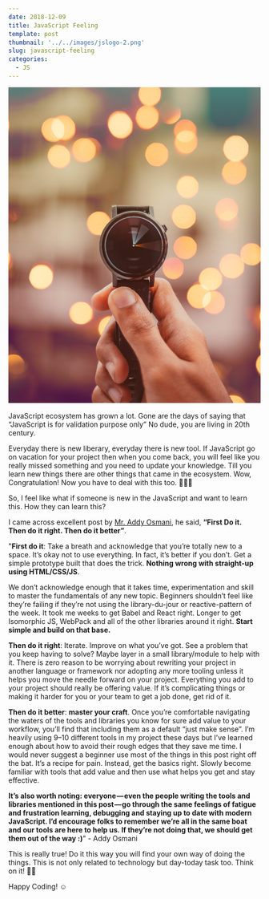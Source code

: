 ```yaml
---
date: 2018-12-09
title: JavaScript Feeling
template: post
thumbnail: '../../images/jslogo-2.png'
slug: javascript-feeling
categories:
  - JS
---
```


![Time-Flies](Time-Flies.jpg)

JavaScript ecosystem has grown a lot. Gone are the days of saying that “JavaScript is for validation purpose only” No dude, you are living in 20th century.

Everyday there is new liberary, everyday there is new tool. If JavaScript go on vacation for your project then when you come back, you will feel like you really missed something and you need to update your knowledge. Till you learn new things there are other things that came in the ecosystem. Wow, Congratulation! Now you have to deal with this too. 🤷🏻‍♂️

So, I feel like what if someone is new in the JavaScript and want to learn this. How they can learn this?

I came across excellent post by [Mr. Addy Osmani](https://twitter.com/addyosmani), he said, **“First Do it. Then do it right. Then do it better”**.

"**First do it**: Take a breath and acknowledge that you’re totally new to a space. It’s okay not to use everything. In fact, it’s better if you don’t. Get a simple prototype built that does the trick. **Nothing wrong with straight-up using HTML/CSS/JS**.

We don’t acknowledge enough that it takes time, experimentation and skill to master the fundamentals of any new topic. Beginners shouldn’t feel like they’re failing if they’re not using the library-du-jour or reactive-pattern of the week. It took me weeks to get Babel and React right. Longer to get Isomorphic JS, WebPack and all of the other libraries around it right. **Start simple and build on that base.**

**Then do it right**: Iterate. Improve on what you’ve got. See a problem that you keep having to solve? Maybe layer in a small library/module to help with it. There is zero reason to be worrying about rewriting your project in another language or framework nor adopting any more tooling unless it helps you move the needle forward on your project. Everything you add to your project should really be offering value. If it’s complicating things or making it harder for you or your team to get a job done, get rid of it.

**Then do it better**: **master your craft**. Once you’re comfortable navigating the waters of the tools and libraries you know for sure add value to your workflow, you’ll find that including them as a default “just make sense”. I’m heavily using 9–10 different tools in my project these days but I’ve learned enough about how to avoid their rough edges that they save me time. I would never suggest a beginner use most of the things in this post right off the bat. It’s a recipe for pain. Instead, get the basics right. Slowly become familiar with tools that add value and then use what helps you get and stay effective.

**It’s also worth noting: everyone — even the people writing the tools and libraries mentioned in this post — go through the same feelings of fatigue and frustration learning, debugging and staying up to date with modern JavaScript. I’d encourage folks to remember we’re all in the same boat and our tools are here to help us. If they’re not doing that, we should get them out of the way :)**" - Addy Osmani

This is really true! Do it this way you will find your own way of doing the things. This is not only related to technology but day-today task too. Think on it! 🙇‍♂️

Happy Coding! ☺